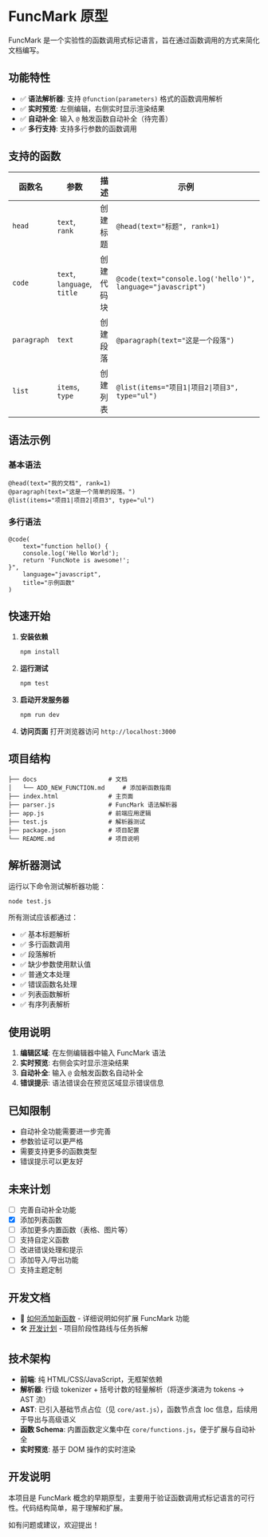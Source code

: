 # FuncMark 原型

FuncMark 是一个实验性的函数调用式标记语言，旨在通过函数调用的方式来简化文档编写。

## 功能特性

- ✅ **语法解析器**: 支持 `@function(parameters)` 格式的函数调用解析
- ✅ **实时预览**: 左侧编辑，右侧实时显示渲染结果
- ✅ **自动补全**: 输入 `@` 触发函数自动补全（待完善）
- ✅ **多行支持**: 支持多行参数的函数调用

## 支持的函数

| 函数名 | 参数 | 描述 | 示例 |
|--------|------|------|------|
| `head` | `text`, `rank` | 创建标题 | `@head(text="标题", rank=1)` |
| `code` | `text`, `language`, `title` | 创建代码块 | `@code(text="console.log('hello')", language="javascript")` |
| `paragraph` | `text` | 创建段落 | `@paragraph(text="这是一个段落")` |
| `list` | `items`, `type` | 创建列表 | `@list(items="项目1\|项目2\|项目3", type="ul")` |

## 语法示例

### 基本语法
```FuncMark
@head(text="我的文档", rank=1)
@paragraph(text="这是一个简单的段落。")
@list(items="项目1|项目2|项目3", type="ul")
```

### 多行语法
```FuncMark
@code(
    text="function hello() {
    console.log('Hello World');
    return 'FuncNote is awesome!';
}",
    language="javascript",
    title="示例函数"
)
```

## 快速开始

1. **安装依赖**
   ```bash
   npm install
   ```

2. **运行测试**
   ```bash
   npm test
   ```

3. **启动开发服务器**
   ```bash
   npm run dev
   ```

4. **访问页面**
   打开浏览器访问 `http://localhost:3000`

## 项目结构

```
├── docs                    # 文档
│   └── ADD_NEW_FUNCTION.md     # 添加新函数指南
├── index.html              # 主页面
├── parser.js               # FuncMark 语法解析器
├── app.js                  # 前端应用逻辑
├── test.js                 # 解析器测试
├── package.json            # 项目配置
└── README.md               # 项目说明

```

## 解析器测试

运行以下命令测试解析器功能：

```bash
node test.js
```

所有测试应该都通过：
- ✅ 基本标题解析
- ✅ 多行函数调用
- ✅ 段落解析
- ✅ 缺少参数使用默认值
- ✅ 普通文本处理
- ✅ 错误函数名处理
- ✅ 列表函数解析
- ✅ 有序列表解析

## 使用说明

1. **编辑区域**: 在左侧编辑器中输入 FuncMark 语法
2. **实时预览**: 右侧会实时显示渲染结果
3. **自动补全**: 输入 `@` 会触发函数名自动补全
4. **错误提示**: 语法错误会在预览区域显示错误信息

## 已知限制

- 自动补全功能需要进一步完善
- 参数验证可以更严格
- 需要支持更多的函数类型
- 错误提示可以更友好

## 未来计划

- [ ] 完善自动补全功能
- [x] 添加列表函数
- [ ] 添加更多内置函数（表格、图片等）
- [ ] 支持自定义函数
- [ ] 改进错误处理和提示
- [ ] 添加导入/导出功能
- [ ] 支持主题定制

## 开发文档

- 📖 [如何添加新函数](docs/ADD_NEW_FUNCTION.md) - 详细说明如何扩展 FuncMark 功能
- 🛠️ [开发计划](docs/DEVELOPMENT_PLAN.md) - 项目阶段性路线与任务拆解

## 技术架构

- **前端**: 纯 HTML/CSS/JavaScript，无框架依赖
- **解析器**: 行级 tokenizer + 括号计数的轻量解析（将逐步演进为 tokens -> AST 流）
- **AST**: 已引入基础节点占位（见 `core/ast.js`），函数节点含 loc 信息，后续用于导出与高级语义
- **函数 Schema**: 内置函数定义集中在 `core/functions.js`，便于扩展与自动补全
- **实时预览**: 基于 DOM 操作的实时渲染

## 开发说明

本项目是 FuncMark 概念的早期原型，主要用于验证函数调用式标记语言的可行性。代码结构简单，易于理解和扩展。

如有问题或建议，欢迎提出！

